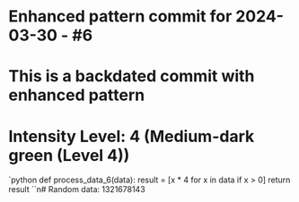 ﻿# Enhanced pattern commit for 2024-03-30 - #6
# This is a backdated commit with enhanced pattern
# Intensity Level: 4 (Medium-dark green (Level 4))
`python
def process_data_6(data):
    result = [x * 4 for x in data if x > 0]
    return result
``n# Random data: 1321678143

